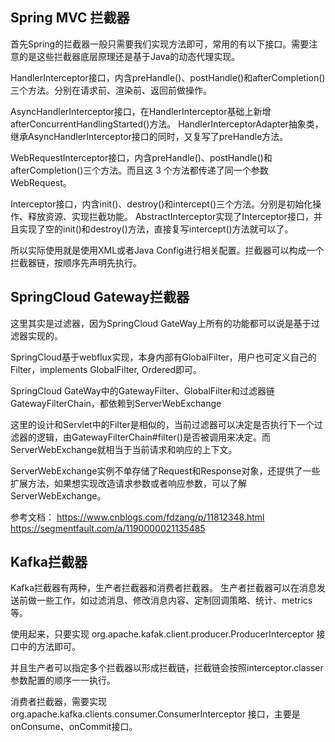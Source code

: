 

## Spring MVC 拦截器
首先Spring的拦截器一般只需要我们实现方法即可，常用的有以下接口。需要注意的是这些拦截器底层原理还是基于Java的动态代理实现。

HandlerInterceptor接口，内含preHandle()、postHandle()和afterCompletion()三个方法。分别在请求前、渲染前、返回前做操作。

AsyncHandlerInterceptor接口，在HandlerInterceptor基础上新增afterConcurrentHandlingStarted()方法。
HandlerInterceptorAdapter抽象类，继承AsyncHandlerInterceptor接口的同时，又复写了preHandle方法。

WebRequestInterceptor接口，内含preHandle()、postHandle()和afterCompletion()三个方法。而且这 3 个方法都传递了同一个参数WebRequest。

Interceptor接口，内含init()、destroy()和intercept()三个方法。分别是初始化操作、释放资源、实现拦截功能。
AbstractInterceptor实现了Interceptor接口，并且实现了空的init()和destroy()方法，直接复写intercept()方法就可以了。

所以实际使用就是使用XML或者Java Config进行相关配置。拦截器可以构成一个拦截器链，按顺序先声明先执行。

## SpringCloud Gateway拦截器
这里其实是过滤器，因为SpringCloud GateWay上所有的功能都可以说是基于过滤器实现的。

SpringCloud基于webflux实现，本身内部有GlobalFilter，用户也可定义自己的Filter，implements GlobalFilter, Ordered即可。

SpringCloud GateWay中的GatewayFilter、GlobalFilter和过滤器链GatewayFilterChain，都依赖到ServerWebExchange

这里的设计和Servlet中的Filter是相似的，当前过滤器可以决定是否执行下一个过滤器的逻辑，由GatewayFilterChain#filter()是否被调用来决定。而ServerWebExchange就相当于当前请求和响应的上下文。

ServerWebExchange实例不单存储了Request和Response对象，还提供了一些扩展方法，如果想实现改造请求参数或者响应参数，可以了解ServerWebExchange。

参考文档： https://www.cnblogs.com/fdzang/p/11812348.html
https://segmentfault.com/a/1190000021135485

## Kafka拦截器
Kafka拦截器有两种，生产者拦截器和消费者拦截器。
生产者拦截器可以在消息发送前做一些工作，如过滤消息、修改消息内容、定制回调策略、统计、metrics等。

使用起来，只要实现 org.apache.kafak.client.producer.ProducerInterceptor 接口中的方法即可。

并且生产者可以指定多个拦截器以形成拦截链，拦截链会按照interceptor.classer参数配置的顺序一一执行。

消费者拦截器，需要实现 org.apache.kafka.clients.consumer.ConsumerInterceptor 接口，主要是 onConsume、onCommit接口。